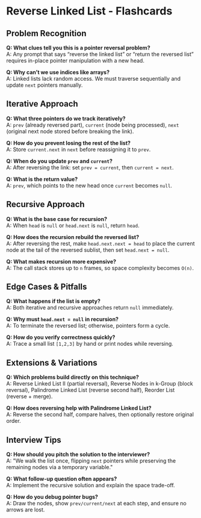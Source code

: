 # Reverse Linked List - Flashcards

## Problem Recognition

**Q: What clues tell you this is a pointer reversal problem?**  
A: Any prompt that says “reverse the linked list” or “return the reversed list” requires in-place pointer manipulation with a new head.

**Q: Why can’t we use indices like arrays?**  
A: Linked lists lack random access. We must traverse sequentially and update `next` pointers manually.

## Iterative Approach

**Q: What three pointers do we track iteratively?**  
A: `prev` (already reversed part), `current` (node being processed), `next` (original next node stored before breaking the link).

**Q: How do you prevent losing the rest of the list?**  
A: Store `current.next` in `next` before reassigning it to `prev`.

**Q: When do you update `prev` and `current`?**  
A: After reversing the link: set `prev = current`, then `current = next`.

**Q: What is the return value?**  
A: `prev`, which points to the new head once `current` becomes `null`.

## Recursive Approach

**Q: What is the base case for recursion?**  
A: When `head` is `null` or `head.next` is `null`, return `head`.

**Q: How does the recursion rebuild the reversed list?**  
A: After reversing the rest, make `head.next.next = head` to place the current node at the tail of the reversed sublist, then set `head.next = null`.

**Q: What makes recursion more expensive?**  
A: The call stack stores up to `n` frames, so space complexity becomes `O(n)`.

## Edge Cases & Pitfalls

**Q: What happens if the list is empty?**  
A: Both iterative and recursive approaches return `null` immediately.

**Q: Why must `head.next = null` in recursion?**  
A: To terminate the reversed list; otherwise, pointers form a cycle.

**Q: How do you verify correctness quickly?**  
A: Trace a small list `[1,2,3]` by hand or print nodes while reversing.

## Extensions & Variations

**Q: Which problems build directly on this technique?**  
A: Reverse Linked List II (partial reversal), Reverse Nodes in k-Group (block reversal), Palindrome Linked List (reverse second half), Reorder List (reverse + merge).

**Q: How does reversing help with Palindrome Linked List?**  
A: Reverse the second half, compare halves, then optionally restore original order.

## Interview Tips

**Q: How should you pitch the solution to the interviewer?**  
A: "We walk the list once, flipping `next` pointers while preserving the remaining nodes via a temporary variable."

**Q: What follow-up question often appears?**  
A: Implement the recursive solution and explain the space trade-off.

**Q: How do you debug pointer bugs?**  
A: Draw the nodes, show `prev/current/next` at each step, and ensure no arrows are lost.

